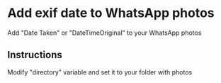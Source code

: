 # Add exif date to WhatsApp photos

Add "Date Taken" or "DateTimeOriginal" to your WhatsApp photos

## Instructions

Modify "directory" variable and set it to your folder with photos

